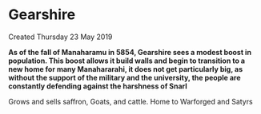 # Gearshire
Created Thursday 23 May 2019

**As of the fall of Manaharamu in 5854, Gearshire sees a modest boost in population. This boost allows it build walls and begin to transition to a new home for many Manahararahi, it does not get particularly big, as without the support of the military and the university, the people are constantly defending against the harshness of Snarl**

Grows and sells saffron, Goats, and cattle. Home to Warforged and Satyrs


